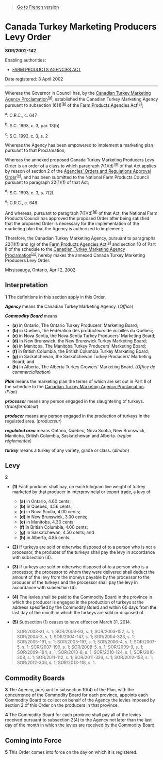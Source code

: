 > [Go to French version](/fr/Règlements/Décrets,%20ordonnances%20et%20règlements%20statutaires/2002/142.md)

# Canada Turkey Marketing Producers Levy Order

**SOR/2002-142**

Enabling authorities: 
- [FARM PRODUCTS AGENCIES ACT](/en/Acts/Revised%20Statutes%20of%20Canada/F/F-4.md)

Date registered: 3 April 2002

----------

Whereas the Governor in Council has, by the [Canadian Turkey Marketing Agency Proclamation](/en/Regulations/Consolidated%20Regulations%20of%20Canada/601-700/C.R.C.,%20c.%20647.md)<sup><a href='#footnotea_e'>[a]</a></sup>, established the Canadian Turkey Marketing Agency pursuant to subsection 16(1)<sup><a href='#footnoteb_e'>[b]</a></sup> of the [Farm Products Agencies Act](/en/Acts/Revised%20Statutes%20of%20Canada/F/F-4.md)<sup><a href='#footnotec_e'>[c]</a></sup>;

<a name='footnotea_e'><sup>a</sup></a>: C.R.C., c. 647<br />

<a name='footnoteb_e'><sup>b</sup></a>: S.C. 1993, c. 3, par. 13(b)<br />

<a name='footnotec_e'><sup>c</sup></a>: S.C. 1993, c. 3, s. 2<br />

Whereas the Agency has been empowered to implement a marketing plan pursuant to that Proclamation;

Whereas the annexed proposed Canada Turkey Marketing Producers Levy Order is an order of a class to which paragraph 7(1)(d)<sup><a href='#footnoted_e'>[d]</a></sup> of that Act applies by reason of section 2 of the [Agencies’ Orders and Regulations Approval Order](/en/Regulations/Consolidated%20Regulations%20of%20Canada/601-700/C.R.C.,%20c.%20648.md)<sup><a href='#footnotee_e'>[e]</a></sup>, and has been submitted to the National Farm Products Council pursuant to paragraph 22(1)(f) of that Act;

<a name='footnoted_e'><sup>d</sup></a>: S.C. 1993, c. 3, s. 7(2)<br />

<a name='footnotee_e'><sup>e</sup></a>: C.R.C., c. 648<br />

And whereas, pursuant to paragraph 7(1)(d)<sup><a href='#footnoted_e'>[d]</a></sup> of that Act, the National Farm Products Council has approved the proposed Order after being satisfied that the proposed Order is necessary for the implementation of the marketing plan that the Agency is authorized to implement;

Therefore, the Canadian Turkey Marketing Agency, pursuant to paragraphs 22(1)(f) and (g) of the [Farm Products Agencies Act](/en/Acts/Revised%20Statutes%20of%20Canada/F/F-4.md)<sup><a href='#footnotec_e'>[c]</a></sup> and section 10 of Part II of the schedule to the [Canadian Turkey Marketing Agency Proclamation](/en/Regulations/Consolidated%20Regulations%20of%20Canada/601-700/C.R.C.,%20c.%20647.md)<sup><a href='#footnotea_e'>[a]</a></sup>, hereby makes the annexed Canada Turkey Marketing Producers Levy Order.

Mississauga, Ontario, April 2, 2002




## Interpretation


**1** The definitions in this section apply in this Order.

***Agency*** means the Canadian Turkey Marketing Agency. (*Office*)

***Commodity Board*** means
- **(a)** in Ontario, The Ontario Turkey Producers’ Marketing Board;
- **(b)** in Quebec, the Fédération des producteurs de volailles du Québec;
- **(c)** in Nova Scotia, the Nova Scotia Turkey Producers’ Marketing Board;
- **(d)** in New Brunswick, the New Brunswick Turkey Marketing Board;
- **(e)** in Manitoba, The Manitoba Turkey Producers’ Marketing Board;
- **(f)** in British Columbia, the British Columbia Turkey Marketing Board;
- **(g)** in Saskatchewan, the Saskatchewan Turkey Producers’ Marketing Board; and
- **(h)** in Alberta, The Alberta Turkey Growers’ Marketing Board. (*Office de commercialisation*)

***Plan*** means the marketing plan the terms of which are set out in Part II of the schedule to the [Canadian Turkey Marketing Agency Proclamation](/en/Regulations/Consolidated%20Regulations%20of%20Canada/601-700/C.R.C.,%20c.%20647.md). (*Plan*)

***processor*** means any person engaged in the slaughtering of turkeys. (*transformateur*)

***producer*** means any person engaged in the production of turkeys in the regulated area. (*producteur*)

***regulated area*** means Ontario, Quebec, Nova Scotia, New Brunswick, Manitoba, British Columbia, Saskatchewan and Alberta. (*région réglementée*)

***turkey*** means a turkey of any variety, grade or class. (*dindon*)




## Levy


**2** 

- **(1)** Each producer shall pay, on each kilogram live weight of turkey marketed by that producer in interprovincial or export trade, a levy of
	- **(a)** in Ontario, 4.60 cents;
	- **(b)** in Quebec, 4.56 cents;
	- **(c)** in Nova Scotia, 4.00 cents;
	- **(d)** in New Brunswick, 3.00 cents;
	- **(e)** in Manitoba, 4.30 cents;
	- **(f)** in British Columbia, 4.00 cents;
	- **(g)** in Saskatchewan, 4.50 cents; and
	- **(h)** in Alberta, 4.85 cents.

- **(2)** If turkeys are sold or otherwise disposed of to a person who is not a processor, the producer of the turkeys shall pay the levy in accordance with subsection (4).

- **(3)** If turkeys are sold or otherwise disposed of to a person who is a processor, the processor to whom they were delivered shall deduct the amount of the levy from the moneys payable by the processor to the producer of the turkeys and the processor shall pay the levy in accordance with subsection (4).

- **(4)** The levies shall be paid to the Commodity Board in the province in which the producer is engaged in the production of turkeys at the address specified by the Commodity Board and within 60 days from the last day of the month in which the turkeys are sold or disposed of.

- **(5)** Subsection (1) ceases to have effect on March 31, 2014.
> SOR/2003-21, s. 1; SOR/2003-93, s. 1; SOR/2003-152, s. 1; SOR/2004-3, s. 1; SOR/2004-147, s. 1; SOR/2004-323, s. 1; SOR/2005-191, s. 1; SOR/2005-197, s. 1; SOR/2006-4, s. 1; SOR/2007-5, s. 1; SOR/2007-199, s. 1; SOR/2008-5, s. 1; SOR/2009-9, s. 1; SOR/2009-184, s. 1; SOR/2010-8, s. 1; SOR/2010-124, s. 1; SOR/2010-308, s. 1; SOR/2011-112, s. 1; SOR/2011-326, s. 1; SOR/2012-158, s. 1; SOR/2012-306, s. 1; SOR/2013-118, s. 1.





## Commodity Boards


**3** The Agency, pursuant to subsection 10(4) of the Plan, with the concurrence of the Commodity Board for each province, appoints each Commodity Board to collect on behalf of the Agency the levies imposed by section 2 of this Order on the producers in that province.



**4** The Commodity Board for each province shall pay all of the levies received pursuant to subsection 2(4) to the Agency not later than the last day of the month in which the levies are received by the Commodity Board.




## Coming into Force


**5** This Order comes into force on the day on which it is registered.


